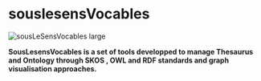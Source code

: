 # souslesensVocables

![sousLeSensVocables large](https://user-images.githubusercontent.com/1880078/130787939-adf887d3-0054-4aa7-9867-0fbcd5bfc7a2.png)

**SousLesensVocables is a set of tools developped to manage Thesaurus and Ontology through SKOS , OWL and RDF standards and graph visualisation approaches.**

 
